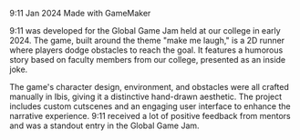 9:11
Jan 2024
Made with GameMaker

9:11 was developed for the Global Game Jam held at our college in early 2024. The game, built around the theme "make me laugh," is a 2D runner where players dodge obstacles to reach the goal. It features a humorous story based on faculty members from our college, presented as an inside joke.

The game's character design, environment, and obstacles were all crafted manually in Ibis, giving it a distinctive hand-drawn aesthetic. The project includes custom cutscenes and an engaging user interface to enhance the narrative experience. 9:11 received a lot of positive feedback from mentors and was a standout entry in the Global Game Jam.
